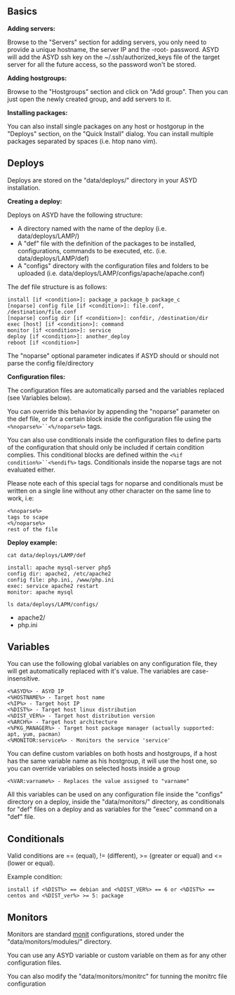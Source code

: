 Basics
------

**Adding servers:**

Browse to the "Servers" section for adding servers, you only need to provide a
unique hostname, the server IP and the -root- password.
ASYD will add the ASYD ssh key on the ~/.ssh/authorized_keys file of the target server
for all the future access, so the password won't be stored.

**Adding hostgroups:**

Browse to the "Hostgroups" section and click on "Add group". Then you can just
open the newly created group, and add servers to it.

**Installing packages:**

You can also install single packages on any host or hostgorup in the "Deploys" section,
on the "Quick Install" dialog. You can install multiple packages separated by spaces
(i.e. htop nano vim).

Deploys
-------

Deploys are stored on the "data/deploys/" directory in your ASYD installation.

**Creating a deploy:**

Deploys on ASYD have the following structure:

* A directory named with the name of the deploy (i.e. data/deploys/LAMP/)
* A "def" file with the definition of the packages to be installed,
  configurations, commands to be executed, etc. (i.e. data/deploys/LAMP/def)
* A "configs" directory with the configuration files and folders to be uploaded
  (i.e. data/deploys/LAMP/configs/apache/apache.conf)

The def file structure is as follows:

    install [if <condition>]: package_a package_b package_c
    [noparse] config file [if <condition>]: file.conf, /destination/file.conf
    [noparse] config dir [if <condition>]: confdir, /destination/dir
    exec [host] [if <condition>]: command
    monitor [if <condition>]: service
    deploy [if <condition>]: another_deploy
    reboot [if <condition>]

The "noparse" optional parameter indicates if ASYD should or should not parse the config file/directory

**Configuration files:**

The configuration files are automatically parsed and the variables replaced (see Variables below).

You can override this behavior by appending the "noparse" parameter on the def file, or for a certain block
inside the configuration file using the `<%noparse%>``<%/noparse%>` tags.

You can also use conditionals inside the configuration files to define parts of the configuration that should
only be included if certain condition complies. This conditional blocks are defined within the
`<%if condition%>``<%endif%>` tags. Conditionals inside the noparse tags are not evaluated either.

Please note each of this special tags for noparse and conditionals must be written on a single line without
any other character on the same line to work, i.e:

    <%noparse%>
    tags to scape
    <%/noparse%>
    rest of the file

**Deploy example:**

`cat data/deploys/LAMP/def`

    install: apache mysql-server php5
    config dir: apache2, /etc/apache2
    config file: php.ini, /www/php.ini
    exec: service apache2 restart
    monitor: apache mysql

`ls data/deploys/LAPM/configs/`

- apache2/
- php.ini


Variables
---------

You can use the following global variables on any configuration file, they will
get automatically replaced with it's value. The variables are case-insensitive.

    <%ASYD%> - ASYD IP
    <%HOSTNAME%> - Target host name
    <%IP%> - Target host IP
    <%DIST%> - Target host linux distribution
    <%DIST_VER%> - Target host distribution version
    <%ARCH%> - Target host architecture
    <%PKG_MANAGER%> - Target host package manager (actually supported: apt, yum, pacman)
    <%MONITOR:service%> - Monitors the service 'service'

You can define custom variables on both hosts and hostgroups, if a host has the
same variable name as his hostgroup, it will use the host one, so you can override
variables on selected hosts inside a group

    <%VAR:varname%> - Replaces the value assigned to "varname"

All this variables can be used on any configuration file inside the "configs"
directory on a deploy, inside the "data/monitors/" directory, as conditionals
for "def" files on a deploy and as variables for the "exec" command on a "def" file.

Conditionals
------------

Valid conditions are == (equal), != (different), >= (greater or equal) and <= (lower or equal).

Example condition:

`install if <%DIST%> == debian and <%DIST_VER%> == 6 or <%DIST%> == centos and <%DIST_ver%> >= 5: package`

Monitors
--------

Monitors are standard [monit](http://mmonit.com/monit/) configurations, stored under the "data/monitors/modules/" directory.

You can use any ASYD variable or custom variable on them as for any other configuration files.

You can also modify the "data/monitors/monitrc" for tunning the monitrc file configuration
